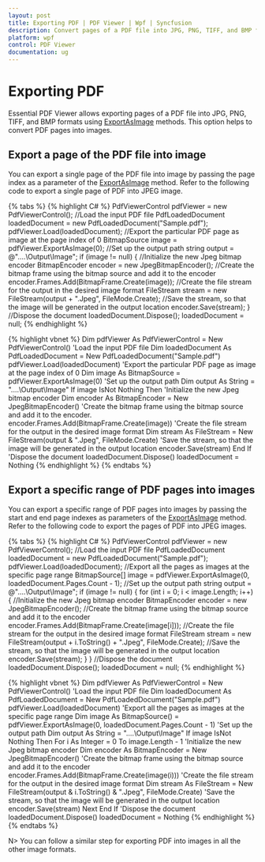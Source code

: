 ```yaml
---
layout: post
title: Exporting PDF | PDF Viewer | Wpf | Syncfusion
description: Convert pages of a PDF file into JPG, PNG, TIFF, and BMP formats using PDF Viewer WPF. The scaler exportation comes with the customization of dimension and DPI. 
platform: wpf
control: PDF Viewer
documentation: ug
---
```


# Exporting PDF

Essential PDF Viewer allows exporting pages of a PDF file into JPG, PNG, TIFF, and BMP formats using [ExportAsImage](https://help.syncfusion.com/cr/cref_files/wpf/Syncfusion.PdfViewer.WPF~Syncfusion.Windows.PdfViewer.PdfViewerControl~ExportAsImage.html) methods. This option helps to convert PDF pages into images.

## Export a page of the PDF file into image

You can export a single page of the PDF file into image by passing the page index as a parameter of the [ExportAsImage](https://help.syncfusion.com/cr/cref_files/wpf/Syncfusion.PdfViewer.WPF~Syncfusion.Windows.PdfViewer.PdfViewerControl~ExportAsImage(Int32).html) method. Refer to the following code to export a single page of PDF into JPEG image.

{% tabs %}
{% highlight C# %}
PdfViewerControl pdfViewer = new PdfViewerControl();
//Load the input PDF file
PdfLoadedDocument loadedDocument = new PdfLoadedDocument("Sample.pdf");
pdfViewer.Load(loadedDocument);
//Export the particular PDF page as image at the page index of 0
BitmapSource image = pdfViewer.ExportAsImage(0);
//Set up the output path
string output = @"..\..\Output\Image";
if (image != null)
{
//Initialize the new Jpeg bitmap encoder
BitmapEncoder encoder = new JpegBitmapEncoder();
//Create the bitmap frame using the bitmap source and add it to the encoder
encoder.Frames.Add(BitmapFrame.Create(image));
//Create the file stream for the output in the desired image format
FileStream stream = new FileStream(output + ".Jpeg", FileMode.Create);
//Save the stream, so that the image will be generated in the output location
encoder.Save(stream);
}
//Dispose the document
loadedDocument.Dispose();
loadedDocument = null;
{% endhighlight %}

{% highlight vbnet %}
Dim pdfViewer As PdfViewerControl = New PdfViewerControl()
'Load the input PDF file
Dim loadedDocument As PdfLoadedDocument = New PdfLoadedDocument("Sample.pdf")
pdfViewer.Load(loadedDocument)
'Export the particular PDF page as image at the page index of 0
Dim image As BitmapSource = pdfViewer.ExportAsImage(0)
'Set up the output path
Dim output As String = "..\..\Output\Image"
If image IsNot Nothing Then
'Initialize the new Jpeg bitmap encoder
Dim encoder As BitmapEncoder = New JpegBitmapEncoder()
'Create the bitmap frame using the bitmap source and add it to the encoder.
encoder.Frames.Add(BitmapFrame.Create(image))
'Create the file stream for the output in the desired image format
Dim stream As FileStream = New FileStream(output & ".Jpeg", FileMode.Create)
'Save the stream, so that the image will be generated in the output location
encoder.Save(stream)
End If
'Dispose the document
loadedDocument.Dispose()
loadedDocument = Nothing
{% endhighlight %}
{% endtabs %}

## Export a specific range of PDF pages into images

You can export a specific range of PDF pages into images by passing the start and end page indexes as parameters of the [ExportAsImage](https://help.syncfusion.com/cr/cref_files/wpf/Syncfusion.PdfViewer.WPF~Syncfusion.Windows.PdfViewer.PdfViewerControl~ExportAsImage(Int32,Int32).html) method. Refer to the following code to export the pages of PDF into JPEG images.

{% tabs %}
{% highlight C# %}
PdfViewerControl pdfViewer = new PdfViewerControl();
//Load the input PDF file
PdfLoadedDocument loadedDocument = new PdfLoadedDocument("Sample.pdf");
pdfViewer.Load(loadedDocument);
//Export all the pages as images at the specific page range
BitmapSource[] image = pdfViewer.ExportAsImage(0, loadedDocument.Pages.Count - 1);
//Set up the output path
string output = @"..\..\Output\Image";
if (image != null)
{
for (int i = 0; i < image.Length; i++)
{
//Initialize the new Jpeg bitmap encoder
BitmapEncoder encoder = new JpegBitmapEncoder();
//Create the bitmap frame using the bitmap source and add it to the encoder
encoder.Frames.Add(BitmapFrame.Create(image[i]));
//Create the file stream for the output in the desired image format
FileStream stream = new FileStream(output + i.ToString() + ".Jpeg", FileMode.Create);
//Save the stream, so that the image will be generated in the output location
encoder.Save(stream);
}
}
//Dispose the document
loadedDocument.Dispose();
loadedDocument = null;
{% endhighlight %}

{% highlight vbnet %}
Dim pdfViewer As PdfViewerControl = New PdfViewerControl()
'Load the input PDF file
Dim loadedDocument As PdfLoadedDocument = New PdfLoadedDocument("Sample.pdf")
pdfViewer.Load(loadedDocument)
'Export all the pages as images at the specific page range
Dim image As BitmapSource() = pdfViewer.ExportAsImage(0, loadedDocument.Pages.Count - 1)
'Set up the output path
Dim output As String = "..\..\Output\Image"
If image IsNot Nothing Then
For i As Integer = 0 To image.Length - 1
'Initialize the new Jpeg bitmap encoder
Dim encoder As BitmapEncoder = New JpegBitmapEncoder()
'Create the bitmap frame using the bitmap source and add it to the encoder
encoder.Frames.Add(BitmapFrame.Create(image(i)))
'Create the file stream for the output in the desired image format
Dim stream As FileStream = New FileStream(output & i.ToString() & ".Jpeg", FileMode.Create)
'Save the stream, so that the image will be generated in the output location
encoder.Save(stream)
Next
End If
'Dispose the document
loadedDocument.Dispose()
loadedDocument = Nothing
{% endhighlight %}
{% endtabs %}

N> You can follow a similar step for exporting PDF into images in all the other image formats.
